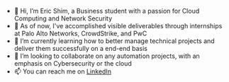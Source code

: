 - 👋 Hi, I’m Eric Shim, a Business student with a passion for Cloud Computing and Network Security 
- 👀 As of now, I've accomplished visible deliverables through internships at Palo Alto Networks, CrowdStrike, and PwC
- 🌱 I’m currently learning how to better manage technical projects and deliver them successfully on a end-end basis
- 💞️ I’m looking to collaborate on any automation projects, with an emphasis on Cybersecurity or the cloud
- 📫 You can reach me on [LinkedIn]([url](https://www.linkedin.com/in/ericgshim/))

<!---
ViceCapital/ViceCapital is a ✨ special ✨ repository because its `README.md` (this file) appears on your GitHub profile.
You can click the Preview link to take a look at your changes.
--->
